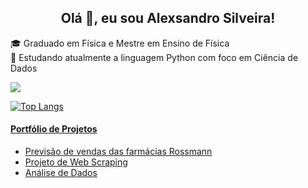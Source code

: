 <h2 align="center">Olá 👋, eu sou Alexsandro Silveira!</h2>

🎓 Graduado em Física e Mestre em Ensino de Física <br>
🌱 Estudando atualmente a linguagem Python com foco em Ciência de Dados<br>

<a href="https://www.linkedin.com/in/alexsandronsilveira/" target="_blank"><img src="https://img.shields.io/badge/-LinkedIn-%230077B5?style=for-the-badge&logo=linkedin&logoColor=white" target="_blank"></a> 

[![Top Langs](https://github-readme-stats.vercel.app/api/top-langs/?username=AlexsandroSilveira&layout=compact)](https://github.com/anuraghazra/github-readme-stats)

#### [Portfólio de Projetos](https://alexsandrosilveira.github.io/portfolio_projetos/)

  * [Previsão de vendas das farmácias Rossmann](https://github.com/AlexsandroSilveira/ds_producao)
  * [Projeto de Web Scraping](https://github.com/AlexsandroSilveira/web_scraping_H-M)
  * [Análise de Dados](https://github.com/AlexsandroSilveira/KC-RealState)
  
